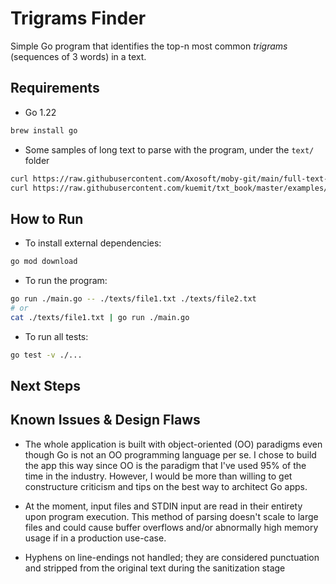 # Trigrams Finder

Simple Go program that identifies the top-n most common _trigrams_ (sequences of 3 words) in a text.

## Requirements

* Go 1.22

```bash
brew install go
```

* Some samples of long text to parse with the program, under the `text/` folder

```bash
curl https://raw.githubusercontent.com/Axosoft/moby-git/main/full-text-moby-dick.txt -o ./texts/moby-dick.txt
curl https://raw.githubusercontent.com/kuemit/txt_book/master/examples/alice_in_wonderland.txt -o ./texts/alice-in-wonderland.txt
```

## How to Run

* To install external dependencies:

```bash
go mod download
```

* To run the program:

```bash
go run ./main.go -- ./texts/file1.txt ./texts/file2.txt
# or
cat ./texts/file1.txt | go run ./main.go
```

* To run all tests:

```bash
go test -v ./...
```

## Next Steps


## Known Issues & Design Flaws

* The whole application is built with object-oriented (OO) paradigms even though Go is not an OO programming language per se. I chose to build the app this way since OO is the paradigm that I've used 95% of the time in the industry. However, I would be more than willing to get constructure criticism and tips on the best way to architect Go apps.

* At the moment, input files and STDIN input are read in their entirety upon program execution. This method of parsing doesn't scale to large files and could cause buffer overflows and/or abnormally high memory usage if in a production use-case.

* Hyphens on line-endings not handled; they are considered punctuation and stripped from the original text during the sanitization stage
